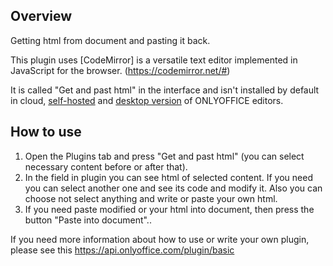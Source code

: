 ## Overview

Getting html from document and pasting it back.

This plugin uses [CodeMirror] is a versatile text editor implemented in JavaScript for the browser. (https://codemirror.net/#)

It is called "Get and past html" in the interface and isn't installed by default in cloud, [self-hosted](https://github.com/ONLYOFFICE/DocumentServer) and [desktop version](https://github.com/ONLYOFFICE/DesktopEditors) of ONLYOFFICE editors. 

## How to use

1. Open the Plugins tab and press "Get and past html" (you can select necessary content before or after that).
2. In the field in plugin you can see html of selected content. If you need you can select another one and see its code and modify it. Also you can choose not select anything and write or paste your own html.
3. If you need paste modified or your html into document, then press the button "Paste into document"..

If you need more information about how to use or write your own plugin, please see this https://api.onlyoffice.com/plugin/basic